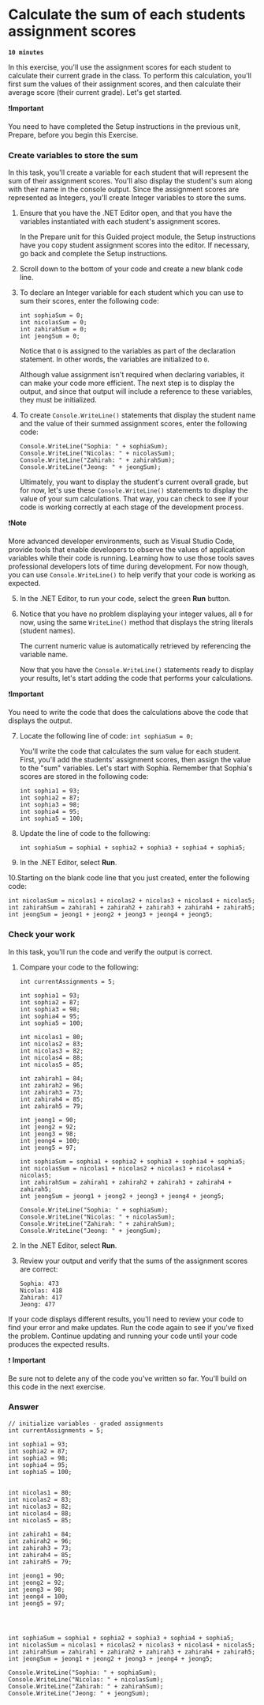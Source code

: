 # Calculate the sum of each students assignment scores

**`10 minutes`**

In this exercise, you'll use the assignment scores for each student to calculate their current grade in the class. To perform this calculation, you'll first sum the values of their assignment scores, and then calculate their average score (their current grade). Let's get started.

❗**Important**

You need to have completed the Setup instructions in the previous unit, Prepare, before you begin this Exercise.

### Create variables to store the sum

In this task, you'll create a variable for each student that will represent the sum of their assignment scores. You'll also display the student's sum along with their name in the console output. Since the assignment scores are represented as Integers, you'll create Integer variables to store the sums.

1. Ensure that you have the .NET Editor open, and that you have the variables instantiated with each student's assignment scores.

     In the Prepare unit for this Guided project module, the Setup instructions have you copy student assignment scores into the editor. If necessary, go back and complete the Setup instructions.

2. Scroll down to the bottom of your code and create a new blank code line.

3. To declare an Integer variable for each student which you can use to sum their scores, enter the following code:

     ```
     int sophiaSum = 0;
     int nicolasSum = 0;
     int zahirahSum = 0;
     int jeongSum = 0;
     ```

     Notice that `0` is assigned to the variables as part of the declaration statement. In other words, the variables are initialized to `0`. 

     Although value assignment isn't required when declaring variables, it can make your code more efficient. The next step is to display the output, and since that output will include a reference to these variables, they must be initialized.

4. To create `Console.WriteLine()` statements that display the student name and the value of their summed assignment scores, enter the following code:

     ```
     Console.WriteLine("Sophia: " + sophiaSum);
     Console.WriteLine("Nicolas: " + nicolasSum);
     Console.WriteLine("Zahirah: " + zahirahSum);
     Console.WriteLine("Jeong: " + jeongSum);
     ```

     Ultimately, you want to display the student's current overall grade, but for now, let's use these `Console.WriteLine()` statements to display the value of your sum calculations. That way, you can check to see if your code is working correctly at each stage of the development process.



❗**Note**

More advanced developer environments, such as Visual Studio Code, provide tools that enable developers to observe the values of application variables while their code is running. Learning how to use those tools saves professional developers lots of time during development. For now though, you can use `Console.WriteLine()` to help verify that your code is working as expected.

5. In the .NET Editor, to run your code, select the green **Run** button.


6. Notice that you have no problem displaying your integer values, all `0` for now, using the same `WriteLine()` method that displays the string literals (student names).

     The current numeric value is automatically retrieved by referencing the variable name.

     Now that you have the `Console.WriteLine()` statements ready to display your results, let's start adding the code that performs your calculations.


❗**Important**

You need to write the code that does the calculations above the code that displays the output.

7. Locate the following line of code: `int sophiaSum = 0;`

     You'll write the code that calculates the sum value for each student. First, you'll add the students' assignment scores, then assign the value to the "sum" variables. Let's start with Sophia. Remember that Sophia's scores are stored in the following code:

     ```
     int sophia1 = 93;
     int sophia2 = 87;
     int sophia3 = 98;
     int sophia4 = 95;
     int sophia5 = 100;
     ```

8. Update the line of code to the following:

     ```
     int sophiaSum = sophia1 + sophia2 + sophia3 + sophia4 + sophia5;
     ```



9. In the .NET Editor, select **Run**.

10.Starting on the blank code line that you just created, enter the following code:

```
int nicolasSum = nicolas1 + nicolas2 + nicolas3 + nicolas4 + nicolas5;
int zahirahSum = zahirah1 + zahirah2 + zahirah3 + zahirah4 + zahirah5;
int jeongSum = jeong1 + jeong2 + jeong3 + jeong4 + jeong5;
```

### Check your work

In this task, you'll run the code and verify the output is correct.

1. Compare your code to the following:

     ```
     int currentAssignments = 5;

     int sophia1 = 93;
     int sophia2 = 87;
     int sophia3 = 98;
     int sophia4 = 95;
     int sophia5 = 100;

     int nicolas1 = 80;
     int nicolas2 = 83;
     int nicolas3 = 82;
     int nicolas4 = 88;
     int nicolas5 = 85;

     int zahirah1 = 84;
     int zahirah2 = 96;
     int zahirah3 = 73;
     int zahirah4 = 85;
     int zahirah5 = 79;

     int jeong1 = 90;
     int jeong2 = 92;
     int jeong3 = 98;
     int jeong4 = 100;
     int jeong5 = 97;

     int sophiaSum = sophia1 + sophia2 + sophia3 + sophia4 + sophia5;
     int nicolasSum = nicolas1 + nicolas2 + nicolas3 + nicolas4 + nicolas5;
     int zahirahSum = zahirah1 + zahirah2 + zahirah3 + zahirah4 + zahirah5;
     int jeongSum = jeong1 + jeong2 + jeong3 + jeong4 + jeong5;

     Console.WriteLine("Sophia: " + sophiaSum);
     Console.WriteLine("Nicolas: " + nicolasSum);
     Console.WriteLine("Zahirah: " + zahirahSum);
     Console.WriteLine("Jeong: " + jeongSum);
     ```

2. In the .NET Editor, select **Run**.

3. Review your output and verify that the sums of the assignment scores are correct:

     ```
     Sophia: 473
     Nicolas: 418
     Zahirah: 417
     Jeong: 477
     ```

If your code displays different results, you'll need to review your code to find your error and make updates. Run the code again to see if you've fixed the problem. Continue updating and running your code until your code produces the expected results.

❗ **Important**

Be sure not to delete any of the code you've written so far. You'll build on this code in the next exercise.


### Answer

```
// initialize variables - graded assignments 
int currentAssignments = 5;

int sophia1 = 93;
int sophia2 = 87;
int sophia3 = 98;
int sophia4 = 95;
int sophia5 = 100;


int nicolas1 = 80;
int nicolas2 = 83;
int nicolas3 = 82;
int nicolas4 = 88;
int nicolas5 = 85;

int zahirah1 = 84;
int zahirah2 = 96;
int zahirah3 = 73;
int zahirah4 = 85;
int zahirah5 = 79;

int jeong1 = 90;
int jeong2 = 92;
int jeong3 = 98;
int jeong4 = 100;
int jeong5 = 97;




int sophiaSum = sophia1 + sophia2 + sophia3 + sophia4 + sophia5;
int nicolasSum = nicolas1 + nicolas2 + nicolas3 + nicolas4 + nicolas5;
int zahirahSum = zahirah1 + zahirah2 + zahirah3 + zahirah4 + zahirah5;
int jeongSum = jeong1 + jeong2 + jeong3 + jeong4 + jeong5;

Console.WriteLine("Sophia: " + sophiaSum);
Console.WriteLine("Nicolas: " + nicolasSum);
Console.WriteLine("Zahirah: " + zahirahSum);
Console.WriteLine("Jeong: " + jeongSum);


```